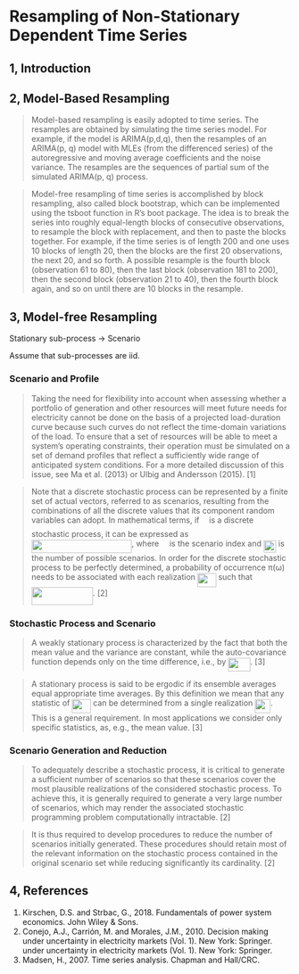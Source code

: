 
# Resampling of Non-Stationary Dependent Time Series

## 1, Introduction

## 2, Model-Based Resampling

> Model-based resampling is easily adopted to time series. The resamples are obtained by simulating the time series model. For example, if the model is ARIMA(p,d,q), then the resamples of an ARIMA(p, q) model with MLEs (from the differenced series) of the autoregressive and moving average coefficients and the noise variance. The resamples are the sequences of partial sum of the simulated ARIMA(p, q) process.

> Model-free resampling of time series is accomplished by block resampling, also called block bootstrap, which can be implemented using the tsboot function in R’s boot package. The idea is to break the series into roughly equal-length blocks of consecutive observations, to resample the block with replacement, and then to paste the blocks together. For example, if the time series is of length 200 and one uses 10 blocks of length 20, then the blocks are the first 20 observations, the next 20, and so forth. A possible resample is the fourth block (observation 61 to 80), then the last block (observation 181 to 200), then the second block (observation 21 to 40), then the fourth block again, and so on until there are 10 blocks in the resample.

## 3, Model-free Resampling

Stationary sub-process -> Scenario

Assume that sub-processes are iid.

### Scenario and Profile

> Taking the need for flexibility into account when assessing whether a portfolio of generation and other resources will meet future needs for electricity cannot be done on the basis of a projected load-duration curve because such curves do not reflect the time-domain variations of the load. To ensure that a set of resources will be able to meet a system’s operating constraints, their operation must be simulated on a set of demand profiles that reflect a sufficiently wide range of anticipated system conditions. For a more detailed discussion of this issue, see Ma et al. (2013) or Ulbig and Andersson (2015). [1]

> Note that a discrete stochastic process can be represented by a finite set of actual vectors, referred to as scenarios, resulting from the combinations of all the discrete values that its component random variables can adopt. In mathematical terms, if <img src="/Decomp-Process/tex/fd8be73b54f5436a5cd2e73ba9b6bfa9.svg?invert_in_darkmode&sanitize=true" align=middle width=9.58908224999999pt height=22.831056599999986pt/> is a discrete stochastic process, it can be expressed as <img src="/Decomp-Process/tex/e263746254135e56cdc551e1041ed96e.svg?invert_in_darkmode&sanitize=true" align=middle width=179.39467259999998pt height=24.65753399999998pt/>, where <img src="/Decomp-Process/tex/ae4fb5973f393577570881fc24fc2054.svg?invert_in_darkmode&sanitize=true" align=middle width=10.82192594999999pt height=14.15524440000002pt/> is the scenario index and <img src="/Decomp-Process/tex/a2f93c3085aaf2e6b8898a28f49b3fb0.svg?invert_in_darkmode&sanitize=true" align=middle width=22.591375949999993pt height=22.465723500000017pt/> is the number of possible scenarios. In order for the discrete stochastic process to be perfectly determined, a probability of occurrence π(ω) needs to be associated with each realization <img src="/Decomp-Process/tex/4cc1f312f1762191e01a8cb536678fdc.svg?invert_in_darkmode&sanitize=true" align=middle width=33.19642259999999pt height=24.65753399999998pt/> such that <img src="/Decomp-Process/tex/e43b3be675aef37d9792e347806bce70.svg?invert_in_darkmode&sanitize=true" align=middle width=109.95552974999998pt height=32.256008400000006pt/>. [2]

### Stochastic Process and Scenario

> A weakly stationary process is characterized by the fact that both the mean value and the variance are constant, while the auto-covariance function depends only on the time difference, i.e., by <img src="/Decomp-Process/tex/e17a98818ec293ff9cc092dcfc2f58ed.svg?invert_in_darkmode&sanitize=true" align=middle width=39.40654739999999pt height=24.65753399999998pt/>. [3]

> A stationary process is said to be ergodic if its ensemble averages equal appropriate time averages. By this definition we mean that any statistic of <img src="/Decomp-Process/tex/739fe69d785eb129eeb2746580e64377.svg?invert_in_darkmode&sanitize=true" align=middle width=33.63019769999999pt height=24.65753399999998pt/> can be determined from a single realization <img src="/Decomp-Process/tex/f92a2fed82f1dacdec6e4d5a05fbbf97.svg?invert_in_darkmode&sanitize=true" align=middle width=28.11651809999999pt height=24.65753399999998pt/>. This is a general requirement. In most applications we consider only specific statistics, as, e.g., the mean value. [3]

### Scenario Generation and Reduction

> To adequately describe a stochastic process, it is critical to generate a sufficient number of scenarios so that these scenarios cover the most plausible realizations of the considered stochastic process. To achieve this, it is generally required to generate a very large number of scenarios, which may render the associated stochastic programming problem computationally intractable. [2]

> It is thus required to develop procedures to reduce the number of scenarios initially generated. These procedures should retain most of the relevant information on the stochastic process contained in the original scenario set while reducing significantly its cardinality. [2]


## 4, References

1. Kirschen, D.S. and Strbac, G., 2018. Fundamentals of power system economics. John Wiley & Sons.
2. Conejo, A.J., Carrión, M. and Morales, J.M., 2010. Decision making under uncertainty in electricity markets (Vol. 1). New York: Springer.
under uncertainty in electricity markets (Vol. 1). New York: Springer.
3. Madsen, H., 2007. Time series analysis. Chapman and Hall/CRC.
